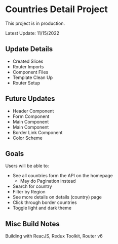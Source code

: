 # Countries Detail Project

This project is in production.

Latest Update: 11/15/2022

## Update Details

- Created Slices
- Router Imports
- Component Files
- Template Clean Up
- Router Setup

## Future Updates

- Header Component
- Form Component
- Main Component <Home />
- Main Component <Country />
- Border Link Component
- Color Scheme

## Goals

Users will be able to:

- See all countries form the API on the homepage
  - May do Pagination instead
- Search for country
- Filter by Region
- See more details on details (country) page
- Click through border countries
- Toggle light and dark theme

## Misc Build Notes

Building with ReacJS,
Redux Toolkit,
Router v6
